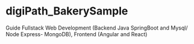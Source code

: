 # digiPath_BakerySample
Guide Fullstack Web Development (Backend Java SpringBoot and Mysql/ Node Express- MongoDB), Frontend (Angular and React)
